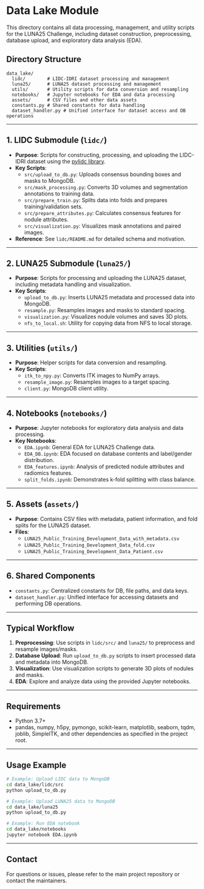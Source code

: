 # Data Lake Module

This directory contains all data processing, management, and utility scripts for the LUNA25 Challenge, including dataset construction, preprocessing, database upload, and exploratory data analysis (EDA).

## Directory Structure

```
data_lake/
  lidc/        # LIDC-IDRI dataset processing and management
  luna25/      # LUNA25 dataset processing and management
  utils/       # Utility scripts for data conversion and resampling
  notebooks/   # Jupyter notebooks for EDA and data processing
  assets/      # CSV files and other data assets
  constants.py # Shared constants for data handling
  dataset_handler.py # Unified interface for dataset access and DB operations
```

---

## 1. LIDC Submodule (`lidc/`)

- **Purpose**: Scripts for constructing, processing, and uploading the LIDC-IDRI dataset using the [pylidc library](https://pylidc.github.io/).
- **Key Scripts**:
  - `src/upload_to_db.py`: Uploads consensus bounding boxes and masks to MongoDB.
  - `src/mask_processing.py`: Converts 3D volumes and segmentation annotations to training data.
  - `src/prepare_train.py`: Splits data into folds and prepares training/validation sets.
  - `src/prepare_attributes.py`: Calculates consensus features for nodule attributes.
  - `src/visualization.py`: Visualizes mask annotations and paired images.
- **Reference**: See `lidc/README.md` for detailed schema and motivation.

---

## 2. LUNA25 Submodule (`luna25/`)

- **Purpose**: Scripts for processing and uploading the LUNA25 dataset, including metadata handling and visualization.
- **Key Scripts**:
  - `upload_to_db.py`: Inserts LUNA25 metadata and processed data into MongoDB.
  - `resample.py`: Resamples images and masks to standard spacing.
  - `visualization.py`: Visualizes nodule volumes and saves 3D plots.
  - `nfs_to_local.sh`: Utility for copying data from NFS to local storage.

---

## 3. Utilities (`utils/`)

- **Purpose**: Helper scripts for data conversion and resampling.
- **Key Scripts**:
  - `itk_to_npy.py`: Converts ITK images to NumPy arrays.
  - `resample_image.py`: Resamples images to a target spacing.
  - `client.py`: MongoDB client utility.

---

## 4. Notebooks (`notebooks/`)

- **Purpose**: Jupyter notebooks for exploratory data analysis and data processing.
- **Key Notebooks**:
  - `EDA.ipynb`: General EDA for LUNA25 Challenge data.
  - `EDA_DB.ipynb`: EDA focused on database contents and label/gender distribution.
  - `EDA_features.ipynb`: Analysis of predicted nodule attributes and radiomics features.
  - `split_folds.ipynb`: Demonstrates k-fold splitting with class balance.

---

## 5. Assets (`assets/`)

- **Purpose**: Contains CSV files with metadata, patient information, and fold splits for the LUNA25 dataset.
- **Files**:
  - `LUNA25_Public_Training_Development_Data_with_metadata.csv`
  - `LUNA25_Public_Training_Development_Data_fold.csv`
  - `LUNA25_Public_Training_Development_Data_Patient.csv`

---

## 6. Shared Components

- `constants.py`: Centralized constants for DB, file paths, and data keys.
- `dataset_handler.py`: Unified interface for accessing datasets and performing DB operations.

---

## Typical Workflow
1. **Preprocessing**: Use scripts in `lidc/src/` and `luna25/` to preprocess and resample images/masks.
2. **Database Upload**: Run `upload_to_db.py` scripts to insert processed data and metadata into MongoDB.
3. **Visualization**: Use visualization scripts to generate 3D plots of nodules and masks.
4. **EDA**: Explore and analyze data using the provided Jupyter notebooks.

---

## Requirements
- Python 3.7+
- pandas, numpy, h5py, pymongo, scikit-learn, matplotlib, seaborn, tqdm, joblib, SimpleITK, and other dependencies as specified in the project root.

---

## Usage Example

```bash
# Example: Upload LIDC data to MongoDB
cd data_lake/lidc/src
python upload_to_db.py

# Example: Upload LUNA25 data to MongoDB
cd data_lake/luna25
python upload_to_db.py

# Example: Run EDA notebook
cd data_lake/notebooks
jupyter notebook EDA.ipynb
```

---

## Contact
For questions or issues, please refer to the main project repository or contact the maintainers. 